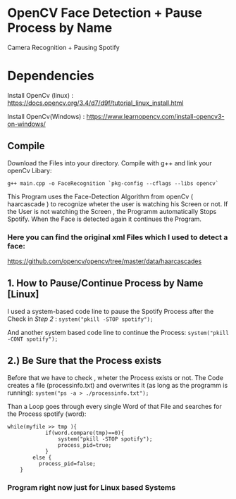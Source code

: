 # OpenCV Face Detection + Pause Process by Name
Camera Recognition + Pausing Spotify


# Dependencies
Install OpenCv (linux) : https://docs.opencv.org/3.4/d7/d9f/tutorial_linux_install.html

Install OpenCv(Windows) : https://www.learnopencv.com/install-opencv3-on-windows/

## Compile

Download the Files into your directory.
Compile with g++ and link your openCv Libary:
```
g++ main.cpp -o FaceRecognition `pkg-config --cflags --libs opencv`
```


This Program uses the Face-Detection Algorithm from openCv ( haarcascade ) to recognize wheter the user is watching his Screen or not. If the User is not watching the Screen , the Programm automatically Stops Spotify.
When the Face is detected again it continues the Program.

### Here you can find the original xml Files which I used to detect a face:
https://github.com/opencv/opencv/tree/master/data/haarcascades

## 1. How to Pause/Continue Process by Name [Linux]
I used a system-based code line to pause the Spotify Process after the Check in *Step 2* :
`system("pkill -STOP spotify");`

 And another system based code line to continue the Process:
 `system("pkill -CONT spotify");`
 
## 2.) Be Sure that the Process exists

Before that we have to check , wheter the Process exists or not.
The Code creates a file (processinfo.txt) and overwrites it (as long as the programm is running):
`system("ps -a > ./processinfo.txt");`

Than a Loop goes through every single Word of that File and searches for the Process spotify (word):
```
while(myfile >> tmp ){
	        if(word.compare(tmp)==0){
                system("pkill -STOP spotify");
                process_pid=true;
            }
        else {
		  process_pid=false;
    }
 ```

### Program right now just for Linux based Systems

